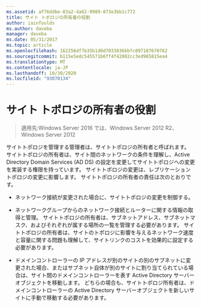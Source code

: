```yaml
---
ms.assetid: af76ddbe-83a2-4a62-9989-873e3bb1c772
title: サイト トポロジの所有者の役割
author: iainfoulds
ms.author: daveba
manager: daveba
ms.date: 05/31/2017
ms.topic: article
ms.openlocfilehash: 162256df7b35b1d0d7033036bbfc097187670762
ms.sourcegitcommit: b115e5edc545571b6ff4f42082cc3ed965815ea4
ms.translationtype: MT
ms.contentlocale: ja-JP
ms.lasthandoff: 10/30/2020
ms.locfileid: "93070134"
---
```

# <a name="site-topology-owner-role"></a>サイト トポロジの所有者の役割

>適用先:Windows Server 2016 では、Windows Server 2012 R2、Windows Server 2012

サイトトポロジを管理する管理者は、サイトトポロジの所有者と呼ばれます。 サイトトポロジの所有者は、サイト間のネットワークの条件を理解し、Active Directory Domain Services (AD DS) の設定を変更してサイトトポロジへの変更を実装する権限を持っています。 サイトトポロジの変更は、レプリケーショントポロジの変更に影響します。 サイトトポロジの所有者の責任は次のとおりです。

-   ネットワーク接続が変更された場合に、サイトトポロジの変更を制御する。

-   ネットワークグループからのネットワーク接続とルーターに関する情報の取得と管理。 サイトトポロジの所有者は、サブネットアドレス、サブネットマスク、およびそれぞれが属する場所の一覧を管理する必要があります。 サイトトポロジの所有者は、サイトのトポロジに影響を与えるネットワーク速度と容量に関する問題も理解して、サイトリンクのコストを効果的に設定する必要があります。

-   ドメインコントローラーの IP アドレスが別のサイトの別のサブネットに変更された場合、またはサブネット自体が別のサイトに割り当てられている場合は、サイト間のドメインコントローラーを表す Active Directory サーバーオブジェクトを移動します。 どちらの場合も、サイトトポロジ所有者は、ドメインコントローラーの Active Directory サーバーオブジェクトを新しいサイトに手動で移動する必要があります。



